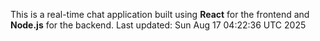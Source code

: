 This is a real-time chat application built using **React** for the frontend and **Node.js** for the backend.
Last updated: Sun Aug 17 04:22:36 UTC 2025
